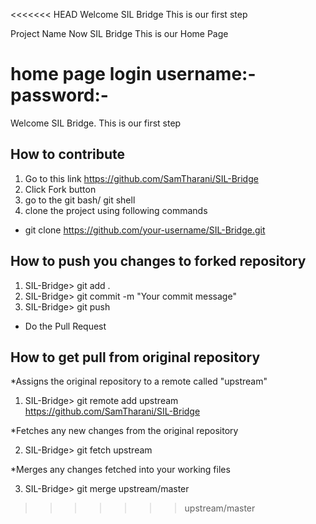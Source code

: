 <<<<<<< HEAD
Welcome SIL Bridge This is our first step

Project Name Now SIL Bridge 
This is our Home Page 

home page 
login 
username:-
password:-
=======
Welcome SIL Bridge. This is our first step

How to contribute
-----------------
1. Go to this link https://github.com/SamTharani/SIL-Bridge
2. Click Fork button
3. go to the git bash/ git shell
4. clone the project using following commands
  * git clone https://github.com/your-username/SIL-Bridge.git

How to push you changes to forked repository
--------------------------------------------
1. SIL-Bridge> git add .
2. SIL-Bridge> git commit -m "Your commit message"
3. SIL-Bridge> git push

* Do the Pull Request

How to get pull from original repository
----------------------------------------
 *Assigns the original repository to a remote called "upstream"
 
1. SIL-Bridge> git remote add upstream https://github.com/SamTharani/SIL-Bridge

 *Fetches any new changes from the original repository
 
2. SIL-Bridge> git fetch upstream

 *Merges any changes fetched into your working files
 
3. SIL-Bridge> git merge upstream/master


>>>>>>> upstream/master
